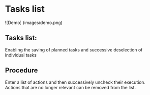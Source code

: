 # Tasks list
![Demo] (images\demo.png)

## Tasks list: 
Enabling the saving of planned tasks and successive deselection of individual tasks

## Procedure
Enter a list of actions and then successively uncheck their execution.
Actions that are no longer relevant can be removed from the list.
